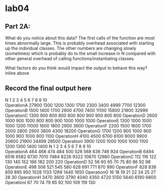 lab04
=====


Part 2A:
--------------------------------
What do you notice about this data?
The first calls of the function are most times abnormally large.  This is probably overhead associated with starting up the individual classes.
The other numbers are changing slowly (sometimes) which is probably do to the small increase in N compared with other general overhead of calling functions/instantiating classes.


What factors do you think would impact the output to behave this way?
inline above


Record the final output here
----------------------------------
N	1	2	3	4	5	6	7	8	9	10	
OperationA	27900	1300	1200	1300	1700	2300	3400	4999	7700	12300
OperationB	1500	1400	1700	2900	4700	7400	11100	15800	21900	32999
OperationC	1300	900	800	800	800	800	900	900	800	800
OperationD	2600	1000	900	1000	900	800	900	1000	1000	1000
OperationE	1300	1000	1000	1000	1200	11000	1600	1800	2900	3600
OperationF	2200	1500	1600	1700	2000	2800	2900	3800	4300	18200
OperationG	1700	1200	900	1000	900	1000	900	1000	900	1100
OperationH	4100	4500	6700	8100	9000	9900	20600	21900	24499	28500
OperationI	3900	1200	1000	1000	1000	1100	1200	1300	1400	1400
N	1	2	3	4	5	6	7	8	9	10	
OperationA	464	468	474	484	500	526	568	636	746	924
OperationB	6494	6516	6582	6730	7010	7484	8226	9322	10870	12980
OperationC	112	116	122	130	140	152	166	182	200	220
OperationD	52	56	60	65	70	75	80	86	92	98
OperationE	498	506	521	545	580	628	691	771	870	990
OperationF	828	838	859	895	950	1028	1133	1269	1440	1650
OperationG	16	18	19	21	22	24	25	27	28	30
OperationH	3470	3600	3790	4040	4350	4720	5150	5640	6190	6800
OperationI	67	70	74	79	85	92	100	109	119	130

